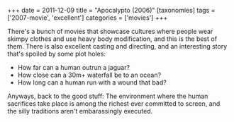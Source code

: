 +++
date = 2011-12-09
title = "Apocalypto (2006)"
[taxonomies]
tags = ['2007-movie', 'excellent']
categories = ['movies']
+++

There's a bunch of movies that showcase cultures where people
wear skimpy clothes and use heavy body modification, and this
is the best of them. There is also excellent casting and directing, and
an interesting story that's spoiled by some plot holes:

- How far can a human outrun a jaguar?
- How close can a 30m+ waterfall be to an ocean?
- How long can a human run with a wound that bad?

Anyways, back to the good stuff: The environment where the human
sacrifices take place is among the richest ever committed to screen, and
the silly traditions aren't embarassingly executed.
